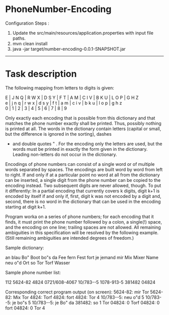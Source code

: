 # PhoneNumber-Encoding

Configuration Steps : 
1. Update the src/main/resources/application.properties with input file paths.
2. mvn clean install
3. java -jar target/number-encoding-0.0.1-SNAPSHOT.jar

----------------------------------------------------------------------------------------
Task description
=================

The following mapping from letters to digits is given:

E | J N Q | R W X | D S Y | F T | A M | C I V | B K U | L O P | G H Z </br>
e | j n q | r w x | d s y | f t | a m | c i v | b k u | l o p | g h z </br>
0 |   1   |   2   |   3   |  4  |  5  |   6   |   7   |   8   |   9 </br>

Only exactly each encoding that is possible from this dictionary and
that matches the phone number exactly shall be printed. Thus, possibly
nothing is printed at all. The words in the dictionary contain letters
(capital or small, but the difference is ignored in the sorting), dashes
- and double quotes " . For the encoding only the letters are used, but
the words must be printed in exactly the form given in the dictionary.
Leading non-letters do not occur in the dictionary.

Encodings of phone numbers can consist of a single word or of multiple
words separated by spaces. The encodings are built word by word from
left to right. If and only if at a particular point no word at all from
the dictionary can be inserted, a single digit from the phone number can
be copied to the encoding instead. Two subsequent digits are never
allowed, though. To put it differently: In a partial encoding that
currently covers k digits, digit k+1 is encoded by itself if and only if,
first, digit k was not encoded by a digit and, second, there is no word
in the dictionary that can be used in the encoding starting at digit k+1.

Program worka on a series of phone numbers; for each encoding
that it finds, it must print the phone number followed by a colon, a
single(!) space, and the encoding on one line; trailing spaces are not
allowed. All remaining ambiguities in this specification will be
resolved by the following example. (Still remaining ambiguities are
intended degrees of freedom.)

Sample dictionary:

an
blau
Bo"
Boot
bo"s
da
Fee
fern
Fest
fort
je
jemand
mir
Mix
Mixer
Name
neu
o"d
Ort
so
Tor
Torf
Wasser

Sample phone number list:

112
5624-82
4824
0721/608-4067
10/783--5
1078-913-5
381482
04824

Corresponding correct program output (on screen):
5624-82: mir Tor
5624-82: Mix Tor
4824: Torf
4824: fort
4824: Tor 4
10/783--5: neu o"d 5
10/783--5: je bo"s 5
10/783--5: je Bo" da
381482: so 1 Tor
04824: 0 Torf
04824: 0 fort
04824: 0 Tor 4

